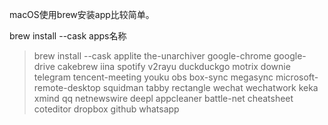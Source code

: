 macOS使用brew安装app比较简单。

brew install --cask apps名称

> brew install --cask applite the-unarchiver google-chrome google-drive cakebrew iina spotify v2rayu duckduckgo motrix downie telegram tencent-meeting youku obs box-sync megasync microsoft-remote-desktop squidman tabby rectangle wechat wechatwork keka xmind qq netnewswire deepl appcleaner battle-net cheatsheet coteditor dropbox github whatsapp